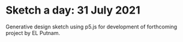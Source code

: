 # Sketch a day: 31 July 2021

Generative design sketch using p5.js for development of forthcoming project by EL Putnam.